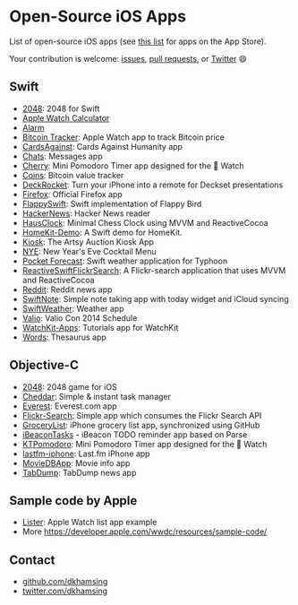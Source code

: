 # Open-Source iOS Apps

List of open-source iOS apps (see [this list](README.md) for apps on the App Store).

Your contribution is welcome: [issues](https://github.com/dkhamsing/open-source-ios-apps/issues), [pull requests](https://github.com/dkhamsing/open-source-ios-apps/pulls), or [Twitter](https://twitter.com/dkhamsing) :smile:

## Swift
- [2048](https://github.com/austinzheng/swift-2048): 2048 for Swift
- [Apple Watch Calculator](https://github.com/noodlewerk/Apple_Watch_Calculator)
- [Alarm](https://github.com/ChrisChares/swift-alarm)
- [Bitcoin Tracker](http://www.raywenderlich.com/89562/watchkit-tutorial-with-swift-getting-started): Apple Watch app to track Bitcoin price 
- [CardsAgainst](https://github.com/jpsim/CardsAgainst): Cards Against Humanity app
- [Chats](https://github.com/acani/Chats): Messages app
- [Cherry](https://github.com/kenshin03/Cherry): Mini Pomodoro Timer app designed for the  Watch
- [Coins](https://github.com/nothingmagical/coins): Bitcoin value tracker
- [DeckRocket](https://github.com/jpsim/DeckRocket): Turn your iPhone into a remote for Deckset presentations
- [Firefox](https://github.com/mozilla/firefox-ios): Official Firefox app 
- [FlappySwift](https://github.com/fullstackio/FlappySwift): Swift implementation of Flappy Bird
- [HackerNews](https://github.com/amitburst/HackerNews): Hacker News reader
- [HausClock](https://github.com/nottombrown/HausClock): Minimal Chess Clock using MVVM and ReactiveCocoa
- [HomeKit-Demo](https://github.com/KhaosT/HomeKit-Demo): A Swift demo for HomeKit.
- [Kiosk](https://github.com/artsy/eidolon): The Artsy Auction Kiosk App
- [NYE](https://github.com/soffes/nye): New Year's Eve Cocktail Menu
- [Pocket Forecast](https://github.com/appsquickly/Typhoon-Swift-Example): Swift weather application for Typhoon
- [ReactiveSwiftFlickrSearch](https://github.com/ColinEberhardt/ReactiveSwiftFlickrSearch): A Flickr-search application that uses MVVM and ReactiveCocoa
- [Reddit](https://github.com/amitburst/reddit-demo): Reddit news app
- [SwiftNote](https://github.com/mslathrop/SwiftNote): Simple note taking app with today widget and iCloud syncing
- [SwiftWeather](https://github.com/JakeLin/SwiftWeather): Weather app
- [Valio](https://github.com/soffes/valio): Valio Con 2014 Schedule
- [WatchKit-Apps](https://github.com/kostiakoval/WatchKit-Apps): Tutorials app for WatchKit
- [Words](https://github.com/soffes/words): Thesaurus app

## Objective-C
- [2048](https://github.com/austinzheng/iOS-2048): 2048 game for iOS
- [Cheddar](https://github.com/nothingmagical/cheddar-ios): Simple & instant task manager
- [Everest](https://github.com/EverestOpenSource/Everest-iOS): Everest.com app
- [Flickr-Search](https://github.com/alikaragoz/Flickr-Search/): Simple app which consumes the Flickr Search API
- [GroceryList](https://github.com/jspahrsummers/GroceryList): iPhone grocery list app, synchronized using GitHub
- [iBeaconTasks](https://github.com/TomekB/iBeaconTasks) - iBeacon TODO reminder app based on Parse
- [KTPomodoro](https://github.com/kenshin03/KTPomodoro): Mini Pomodoro Timer app designed for the  Watch
- [lastfm-iphone](https://github.com/lastfm/lastfm-iphone): Last.fm iPhone app
- [MovieDBApp](https://github.com/KMindeguia/moviedbapp): Movie info app
- [TabDump](https://github.com/dkhamsing/TabDump): TabDump news app

## Sample code by Apple
- [Lister](https://developer.apple.com/library/prerelease/ios/samplecode/Lister/Introduction/Intro.html): Apple Watch list app example 
- More https://developer.apple.com/wwdc/resources/sample-code/

## Contact
- [github.com/dkhamsing](https://github.com/dkhamsing)
- [twitter.com/dkhamsing](https://twitter.com/dkhamsing)

